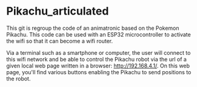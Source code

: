 # Pikachu_articulated

This git is regroup the code of an animatronic based on the Pokemon Pikachu.
This code can be used with an ESP32 microcontroller to activate the wifi so that it can become a wifi router. 

Via a terminal such as a smartphone or computer, the user will connect to this wifi network and be able to control the Pikachu robot via the url of a given local web page written in a browser: http://192.168.4.1/.
On this web page, you'll find various buttons enabling the Pikachu to send positions to the robot. 

